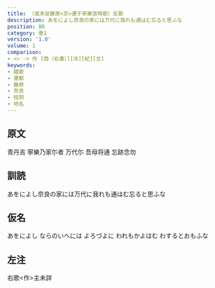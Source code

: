 ```yaml
---
title: （或本従藤原<京>遷于寧樂宮時歌）反歌
description: あをによし奈良の家には万代に我れも通はむ忘ると思ふな
position: 80
category: 巻1
version: '1.0'
volume: 1
comparison:
- <> -> 作 [西（右書）][冷][紀][文]
keywords:
- 雑歌
- 遷都
- 藤原
- 奈良
- 枕詞
- 地名
---
```


## 原文

青丹吉 寧樂乃家尓者 万代尓 吾母将通 忘跡念勿

## 訓読

あをによし奈良の家には万代に我れも通はむ忘ると思ふな

## 仮名

あをによし ならのいへには よろづよに われもかよはむ わするとおもふな

## 左注

右歌<作>主未詳
